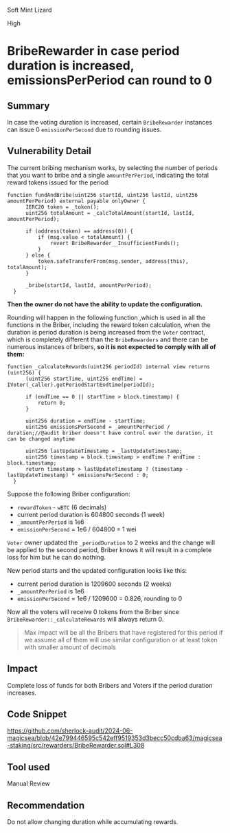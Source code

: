 Soft Mint Lizard

High

# BribeRewarder in case period duration is increased, emissionsPerPeriod can round to 0

## Summary

In case the voting duration is increased, certain `BribeRewarder` instances can issue 0 `emissionPerSecond` due to rounding issues.

## Vulnerability Detail

The current bribing mechanism works, by selecting the number of periods that you want to bribe and a single `amountPerPeriod`, indicating the total reward tokens issued for the period:

```solidity
function fundAndBribe(uint256 startId, uint256 lastId, uint256 amountPerPeriod) external payable onlyOwner {
      IERC20 token = _token();
      uint256 totalAmount = _calcTotalAmount(startId, lastId, amountPerPeriod);

      if (address(token) == address(0)) {
          if (msg.value < totalAmount) {
              revert BribeRewarder__InsufficientFunds();
          }
      } else {
          token.safeTransferFrom(msg.sender, address(this), totalAmount);
      }

      _bribe(startId, lastId, amountPerPeriod);
  }
```

**Then the owner do not have the ability to update the configuration.**

Rounding will happen in the following function ,which is used in all the functions in the Briber, including the reward token calculation, when the duration is period duration is being increased from the `Voter` contract, which is completely different than the `BribeRewarders` and there can be numerous instances of bribers, **so it is not expected to comply with all of them:**

```solidity
function _calculateRewards(uint256 periodId) internal view returns (uint256) {
      (uint256 startTime, uint256 endTime) = IVoter(_caller).getPeriodStartEndtime(periodId);

      if (endTime == 0 || startTime > block.timestamp) {
          return 0;
      }

      uint256 duration = endTime - startTime;
      uint256 emissionsPerSecond = _amountPerPeriod / duration;//@audit briber doesn't have control over the duration, it can be changed anytime

      uint256 lastUpdateTimestamp = _lastUpdateTimestamp;
      uint256 timestamp = block.timestamp > endTime ? endTime : block.timestamp;
      return timestamp > lastUpdateTimestamp ? (timestamp - lastUpdateTimestamp) * emissionsPerSecond : 0;
  }
```

Suppose the following Briber configuration:

- `rewardToken` - `wBTC` (6 decimals)
- current period duration is 604800 seconds (1 week)
- `_amountPerPeriod` is 1e6
- `emissionPerSecond` = 1e6 / 604800 = 1 wei

`Voter` owner updated the `_periodDuration` to 2 weeks and the change will be applied to the second period, Briber knows it will result in a complete loss for him but he can do nothing.

New period starts and the updated configuration looks like this:

- current period duration is 1209600 seconds (2 weeks)
- `_amountPerPeriod` is 1e6
- `emissionPerSecond` = 1e6 / 1209600 = 0.826, rounding to 0

Now all the voters will receive 0 tokens from the Briber since `BribeRewarder::_calculateRewards` will always return 0.

> Max impact will be all the Bribers that have registered for this period if we assume all of them will use similar configuration or at least token with smaller amount of decimals
> 

## Impact

Complete loss of funds for both Bribers and Voters if the period duration increases.

## Code Snippet

https://github.com/sherlock-audit/2024-06-magicsea/blob/42e799446595c542eff9519353d3becc50cdba63/magicsea-staking/src/rewarders/BribeRewarder.sol#L308

## Tool used

Manual Review

## Recommendation

Do not allow changing duration while accumulating rewards.
